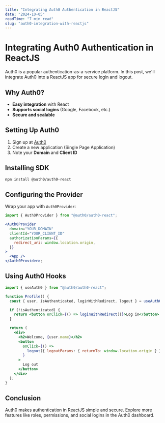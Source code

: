 ```yaml
---
title: "Integrating Auth0 Authentication in ReactJS"
date: "2024-10-05"
readTime: "7 min read"
slug: "auth0-integration-with-reactjs"
---
```


# Integrating Auth0 Authentication in ReactJS

Auth0 is a popular authentication-as-a-service platform. In this post, we'll integrate Auth0 into a ReactJS app for secure login and logout.

## Why Auth0?

- **Easy integration** with React
- **Supports social logins** (Google, Facebook, etc.)
- **Secure and scalable**

## Setting Up Auth0

1. Sign up at [Auth0](https://auth0.com/)
2. Create a new application (Single Page Application)
3. Note your **Domain** and **Client ID**

## Installing SDK

```bash
npm install @auth0/auth0-react
```

## Configuring the Provider

Wrap your app with `Auth0Provider`:

```jsx
import { Auth0Provider } from "@auth0/auth0-react";

<Auth0Provider
  domain="YOUR_DOMAIN"
  clientId="YOUR_CLIENT_ID"
  authorizationParams={{
    redirect_uri: window.location.origin,
  }}
>
  <App />
</Auth0Provider>;
```

## Using Auth0 Hooks

```jsx
import { useAuth0 } from "@auth0/auth0-react";

function Profile() {
  const { user, isAuthenticated, loginWithRedirect, logout } = useAuth0();

  if (!isAuthenticated) {
    return <button onClick={() => loginWithRedirect()}>Log in</button>;
  }

  return (
    <div>
      <h2>Welcome, {user.name}</h2>
      <button
        onClick={() =>
          logout({ logoutParams: { returnTo: window.location.origin } })
        }
      >
        Log out
      </button>
    </div>
  );
}
```

## Conclusion

Auth0 makes authentication in ReactJS simple and secure. Explore more features like roles, permissions, and social logins in the Auth0 dashboard.
